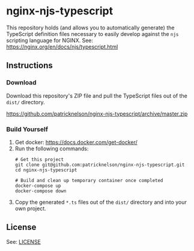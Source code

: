 # nginx-njs-typescript

This repository holds (and allows you to automatically generate) the TypeScript definition files necessary to easily
develop against the `njs` scripting language for NGINX. See: https://nginx.org/en/docs/njs/typescript.html

## Instructions

### Download

Download this repository's ZIP file and pull the TypeScript files out of the `dist/` directory.

https://github.com/patricknelson/nginx-njs-typescript/archive/master.zip

### Build Yourself

1. Get docker: https://docs.docker.com/get-docker/
1. Run the following commands:
    ```
    # Get this project
    git clone git@github.com:patricknelson/nginx-njs-typescript.git
    cd nginx-njs-typescript

    # Build and clean up temporary container once completed
    docker-compose up
    docker-compose down
    ```
1. Copy the generated `*.ts` files out of the `dist/` directory and into your own project.

## License

See: [LICENSE](https://github.com/patricknelson/nginx-njs-typescript/blob/master/LICENSE)
